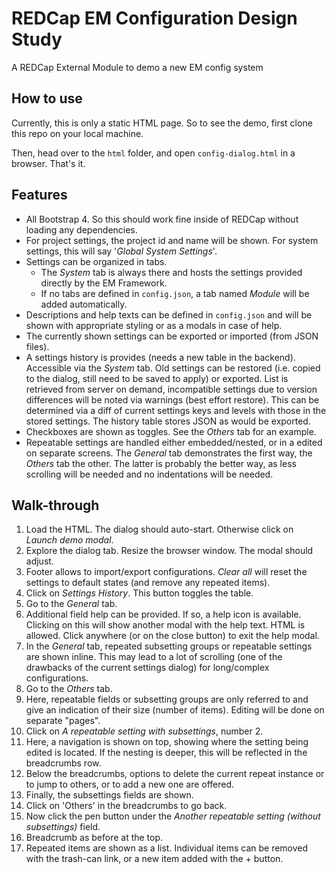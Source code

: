 # REDCap EM Configuration Design Study

A REDCap External Module to demo a new EM config system

## How to use

Currently, this is only a static HTML page. So to see the demo, first clone this repo on your local machine.

Then, head over to the `html` folder, and open `config-dialog.html` in a browser. That's it.

## Features

- All Bootstrap 4. So this should work fine inside of REDCap without loading any dependencies.
- For project settings, the project id and name will be shown. For system settings, this will say '_Global System Settings_'.
- Settings can be organized in tabs.
  - The _System_ tab is always there and hosts the settings provided directly by the EM Framework.
  - If no tabs are defined in `config.json`, a tab named _Module_ will be added automatically.
- Descriptions and help texts can be defined in `config.json` and will be shown with appropriate styling or as a modals in case of help.
- The currently shown settings can be exported or imported (from JSON files).
- A settings history is provides (needs a new table in the backend). Accessible via the _System_ tab. Old settings can be restored (i.e. copied to the dialog, still need to be saved to apply) or exported. List is retrieved from server on demand, incompatible settings due to version differences will be noted via warnings (best effort restore). This can be determined via a diff of current settings keys and levels with those in the stored settings. The history table stores JSON as would be exported.
- Checkboxes are shown as toggles. See the _Others_ tab for an example.
- Repeatable settings are handled either embedded/nested, or in a edited on separate screens. The _General_ tab demonstrates the first way, the _Others_ tab the other. The latter is probably the better way, as less scrolling will be needed and no indentations will be needed.

## Walk-through

1. Load the HTML. The dialog should auto-start. Otherwise click on _Launch demo modal_.
1. Explore the dialog tab. Resize the browser window. The modal should adjust.
1. Footer allows to import/export configurations. _Clear all_ will reset the settings to default states (and remove any repeated items).
1. Click on _Settings History_. This button toggles the table.
1. Go to the _General_ tab.
1. Additional field help can be provided. If so, a help icon is available. Clicking on this will show another modal with the help text. HTML is allowed. Click anywhere (or on the close button) to exit the help modal.
1. In the _General_ tab, repeated subsetting groups or repeatable settings are shown inline. This may lead to a lot of scrolling (one of the drawbacks of the current settings dialog) for long/complex configurations.
1. Go to the _Others_ tab.
1. Here, repeatable fields or subsetting groups are only referred to and give an indication of their size (number of items). Editing will be done on separate "pages".
1. Click on _A repeatable setting with subsettings_, number 2.
1. Here, a navigation is shown on top, showing where the setting being edited is located. If the nesting is deeper, this will be reflected in the breadcrumbs row.
1. Below the breadcrumbs, options to delete the current repeat instance or to jump to others, or to add a new one are offered.
1. Finally, the subsettings fields are shown.
1. Click on 'Others' in the breadcrumbs to go back.
1. Now click the pen button under the _Another repeatable setting (without subsettings)_ field.
1. Breadcrumb as before at the top.
1. Repeated items are shown as a list. Individual items can be removed with the trash-can link, or a new item added with the + button.
